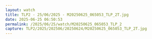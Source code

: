 ```yaml
---
layout: watch
title: TLP2 - 25/06/2025 - M20250625_065053_TLP_2T.jpg
date: 2025-06-25 06:50:53
permalink: /2025/06/25/watch/M20250625_065053_TLP_2
capture: TLP2/2025/202506/20250624/M20250625_065053_TLP_2T.jpg
---
```

